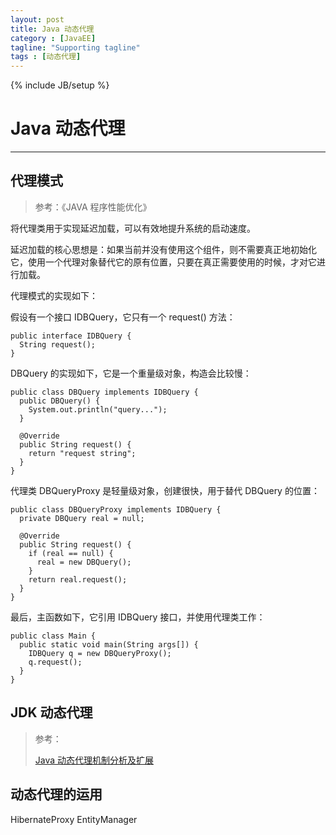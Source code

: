 ```yaml
---
layout: post
title: Java 动态代理
category : [JavaEE]
tagline: "Supporting tagline"
tags : [动态代理]
---
```

{% include JB/setup %}
# Java 动态代理
---

## 代理模式

> 参考：《JAVA 程序性能优化》

将代理类用于实现延迟加载，可以有效地提升系统的启动速度。

延迟加载的核心思想是：如果当前并没有使用这个组件，则不需要真正地初始化它，使用一个代理对象替代它的原有位置，只要在真正需要使用的时候，才对它进行加载。

<!--break-->

代理模式的实现如下：

假设有一个接口 IDBQuery，它只有一个 request() 方法：

```
public interface IDBQuery {
  String request();
}
```

DBQuery 的实现如下，它是一个重量级对象，构造会比较慢：

```
public class DBQuery implements IDBQuery {
  public DBQuery() {
    System.out.println("query...");
  }
  
  @Override
  public String request() {
    return "request string";
  }
}
```

代理类 DBQueryProxy 是轻量级对象，创建很快，用于替代 DBQuery 的位置：

```
public class DBQueryProxy implements IDBQuery {
  private DBQuery real = null;
  
  @Override
  public String request() {
    if (real == null) {
      real = new DBQuery();
    }
    return real.request();
  }
}
```

最后，主函数如下，它引用 IDBQuery 接口，并使用代理类工作：

```
public class Main {
  public static void main(String args[]) {
    IDBQuery q = new DBQueryProxy();
    q.request();
  }
}
```



## JDK 动态代理

> 参考：
>
> [Java 动态代理机制分析及扩展](https://www.ibm.com/developerworks/cn/java/j-lo-proxy1/index.html)


## 动态代理的运用
HibernateProxy
EntityManager


